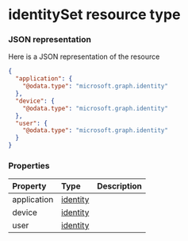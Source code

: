 # identitySet resource type



### JSON representation

Here is a JSON representation of the resource

```json
{
  "application": {
    "@odata.type": "microsoft.graph.identity"
  },
  "device": {
    "@odata.type": "microsoft.graph.identity"
  },
  "user": {
    "@odata.type": "microsoft.graph.identity"
  }
}

```
### Properties
| Property	   | Type	|Description|
|:---------------|:--------|:----------|
|application|[identity](identity.md)||
|device|[identity](identity.md)||
|user|[identity](identity.md)||

<!-- uuid: e83fbfe1-de93-4bf4-b09e-5a50480249b1
2015-10-09 15:58:17 UTC -->